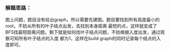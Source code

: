 ### 解题思路：
图上问题，题目没有给出graph，所以需要先建图。题目要找到所有高度最小的root，不妨从所有的叶子结点出发，去找到本身距离
最短的点，这样就变成了BFS找最短距离问题。剩下就是如何找叶子结点问题，不妨根据入度出发，通过观察可知所有叶子结点的入度
都为1，这样在build graph的同时记录每个结点的入度即可。